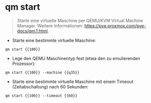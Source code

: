 # qm start

> Starte eine virtuelle Maschine per QEMU/KVM Virtual Machine Manager.
> Weitere Informationen: <https://pve.proxmox.com/pve-docs/qm.1.html>.

- Starte eine bestimmte virtuelle Maschine:

`qm start {{100}}`

- Lege den QEMU Maschinentyp fest (etwa den zu emulierenden Prozessor):

`qm start {{100}} --machine {{q35}}`

- Starte eine bestimmte virtuelle Maschine mit einem Timeout (Zeitabschaltung) nach 60 Sekunden:

`qm start {{100}} --timeout {{60}}`
